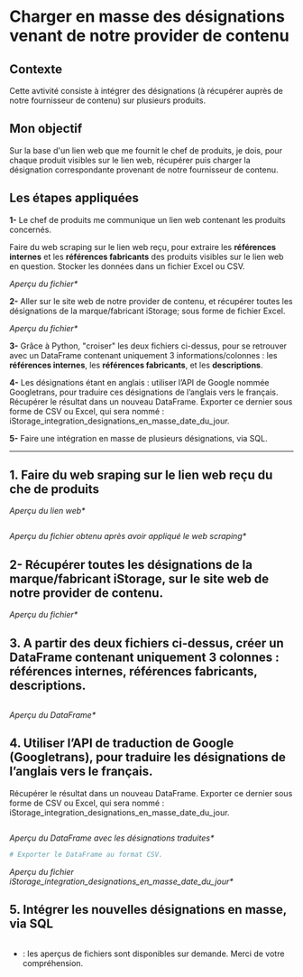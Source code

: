 # Charger en masse des désignations venant de notre provider de contenu

## Contexte
Cette avtivité consiste à intégrer des désignations (à récupérer auprès de notre fournisseur de contenu) sur plusieurs produits.

## Mon objectif
Sur la base d'un lien web que me fournit le chef de produits, je dois, pour chaque produit visibles sur le lien web, récupérer puis charger la désignation correspondante provenant de notre fournisseur de contenu. 

## Les étapes appliquées

__1-__ Le chef de produits me communique un lien web contenant les produits concernés.
<!--[iStorage diskAshur 2](https://www.inmac-wstore.com/recherche/istorage-diskashur-2.htm?txtrecherche=istorage-diskashur-2)-->

Faire du web scraping sur le lien web reçu, pour extraire les __références internes__ et les __références fabricants__ des produits visibles sur le lien web en question. Stocker les données dans un fichier Excel ou CSV.

_Aperçu du fichier*_

__2-__ Aller sur le site web de notre provider de contenu, et récupérer toutes les désignations de la marque/fabricant iStorage; sous forme de fichier Excel.

_Aperçu du fichier*_

__3-__ Grâce à Python, "croiser" les deux fichiers ci-dessus, pour se retrouver avec un DataFrame contenant uniquement 3 informations/colonnes : les __références internes__, les __références fabricants__, et les __descriptions__.

__4-__ Les désignations étant en anglais : utiliser l’API de Google nommée Googletrans, pour traduire ces désignations de l’anglais vers le français.
Récupérer le résultat dans un nouveau DataFrame. Exporter ce dernier sous forme de CSV ou Excel, qui sera nommé : 
iStorage_integration_designations_en_masse_date_du_jour.

__5-__ Faire une intégration en masse de plusieurs désignations, via SQL.

---------------------------------------------------------------------------------------------------------------------------------------------------------------------

## 1. Faire du web sraping sur le lien web reçu du che de produits
<!--[iStorage diskAshur 2](https://www.inmac-wstore.com/recherche/istorage-diskashur-2.htm?txtrecherche=istorage-diskashur-2)-->

_Aperçu du lien web*_

```python
```

_Aperçu du fichier obtenu après avoir appliqué le web scraping*_

## 2- Récupérer toutes les désignations de la marque/fabricant iStorage, sur le site web de notre provider de contenu.

_Aperçu du fichier*_

## 3. A partir des deux fichiers ci-dessus, créer un DataFrame contenant uniquement 3 colonnes : références internes, références fabricants, descriptions.

```python
```

_Aperçu du DataFrame*_

## 4. Utiliser l’API de traduction de Google (Googletrans), pour traduire les désignations de l’anglais vers le français.
Récupérer le résultat dans un nouveau DataFrame. Exporter ce dernier sous forme de CSV ou Excel, qui sera nommé : 
iStorage_integration_designations_en_masse_date_du_jour.

```python
```

_Aperçu du DataFrame avec les désignations traduites*_

```python
# Exporter le DataFrame au format CSV.

```

_Aperçu du fichier iStorage_integration_designations_en_masse_date_du_jour*_

## 5. Intégrer les nouvelles désignations en masse, via SQL

```sql
```

* : les aperçus de fichiers sont disponibles sur demande. Merci de votre compréhension.

<!--

Etape 1 :
Un chef de produit me communique un lien web contenant les produits concernés :
[iStorage diskAshur 2](https://www.inmac-wstore.com/recherche/istorage-diskashur-2.htm?txtrecherche=istorage-diskashur-2)

Faire du web scraping pour extraire : les réfs internes et réfs fabricants de la page ci-dessus ; et les stocker dans un fichier fichier_A

Etape 2 : récupérer les désignations chez notre provider de contenu

2.1.
Aller sur le site de C|Net et faire : 
Product Catalog -> Catalog availability ->Ecrire « iStorage » dans le champ « Manufacturer Name » sur la droite -> cliquer sur « Search »

2.2.
Une fois le résultat affiché à l’écran, cliquer sur « Download Search Results » en bas à droite

Sur la nouvelle page, cliquer sur « Download generated text file ». 

2.3.
Ce fichier est au format .txt
Pour le transformer au format Excel : Copier/coller son contenu dans un fichier Excel, qui sera nommé fichier_B

Aperçu du fichier Excel fichier_B :

Note : 
Description = Désignation (chez Inmac)
Mfg_PN         = Référence fabricant (chez Inmac)

Etape 3 :
Grâce à Python, croiser les deux fichier fichier_A et fichier_B, pour se retrouver avec un DataFrame contenant uniquement :
Réfs interne, réfs fabricant, Description

Etape 4 :
Utiliser l’API de Google nommée Googletrans, pour traduire les désignations de l’anglais vers le français.
Récupérer le résultat dans un nouveau DataFrame. Exporter ce dernier sous forme de CSV ou Excel, qui sera nommé : 
iStorage_integration_designations_en_masse_date_du_jour.

Vidéo ressources pour Googletrans : 
Google Translate API for Python - Step-by-Step guide - YouTube

Etape 5 :
Faire une intégration en masse de plusieurs désignations


-->
